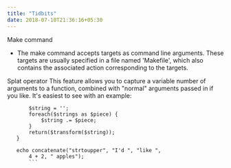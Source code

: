 ```yaml
---
title: "Tidbits"
date: 2018-07-10T21:36:16+05:30
---
```


Make command
 - The make command accepts targets as command line arguments. These targets are usually specified in a file named 'Makefile', which also contains the associated action corresponding to the targets.


 Splat operator
 This feature allows you to capture a variable number of arguments to a function, combined with "normal" arguments passed in if you like. It's easiest to see with an example:

 ```   function concatenate($transform, ...$strings) {
        $string = '';
        foreach($strings as $piece) {
            $string .= $piece;
        }
        return($transform($string));
    }

    echo concatenate("strtoupper", "I'd ", "like ",
        4 + 2, " apples");
        ```